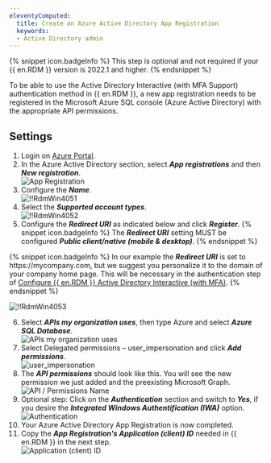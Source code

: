 ```yaml
---
eleventyComputed:
  title: Create an Azure Active Directory App Registration
  keywords:
  - Active Directory admin
---
```

{% snippet icon.badgeInfo %} 
This step is optional and not required if your {{ en.RDM }} version is 2022.1 and higher. 
{% endsnippet %}
 
To be able to use the Active Directory Interactive (with MFA Support) authentication method in {{ en.RDM }}, a new app registration needs to be registered in the Microsoft Azure SQL console (Azure Active Directory) with the appropriate API permissions. 

## Settings 

1. Login on [Azure Portal](https://portal.azure.com/). 
1. In the Azure Active Directory section, select ***App registrations*** and then ***New registration***.  
![App Registration](https://webdevolutions.azureedge.net/docs/en/rdm/windows/clip5011.png) 
1. Configure the ***Name***.  
![!!RdmWin4051](https://webdevolutions.azureedge.net/docs/en/rdm/windows/RdmWin4051.png) 
1. Select the ***Supported account types***.  
![!!RdmWin4052](https://webdevolutions.azureedge.net/docs/en/rdm/windows/RdmWin4052.png) 
1. Configure the ***Redirect URI*** as indicated below and click ***Register***. 
{% snippet icon.badgeInfo %} 
The ***Redirect URI*** setting MUST be configured ***Public client/native (mobile & desktop)***. 
{% endsnippet %}
 
{% snippet icon.badgeInfo %} 
In our example the ***Redirect URI*** is set to https<area>://mycompany.com, but we suggest you personalize it to the domain of your company home page. This will be necessary in the authentication step of [Configure {{ en.RDM }} Active Directory Interactive (with MFA)](/rdm/windows/data-sources/data-sources-types/advanced-data-sources/microsoft-azure-sql/enable-azure-active-directory-authentication/configure-rdm-older-version-ad-interactive-mfa/). 
{% endsnippet %}
 
![!!RdmWin4053](https://webdevolutions.azureedge.net/docs/en/rdm/windows/RdmWin4053.png) 

6. Select ***APIs my organization uses***, then type Azure and select ***Azure SQL Database***.  
![APIs my organization uses](https://webdevolutions.azureedge.net/docs/en/rdm/windows/clip5017.png) 
1. Select Delegated permissions – user_impersonation and click ***Add permissions***.  
![user_impersonation](https://webdevolutions.azureedge.net/docs/en/rdm/windows/clip5018.png) 
1. The ***API permissions*** should look like this. You will see the new permission we just added and the preexisting Microsoft Graph.  
![API / Permissions Name](https://webdevolutions.azureedge.net/docs/en/rdm/windows/clip5019.png) 
1. Optional step: Click on the ***Authentication*** section and switch to ***Yes***, if you desire the ***Integrated Windows Authentification (IWA)*** option.  
![Authentication](https://webdevolutions.azureedge.net/docs/en/rdm/windows/clip5013.png) 
1. Your Azure Active Directory App Registration is now completed. 
1. Copy the ***App Registration's Application (client) ID*** needed in {{ en.RDM }} in the next step.  
![Application (client) ID](https://webdevolutions.azureedge.net/docs/en/rdm/windows/clip5020.png) 
